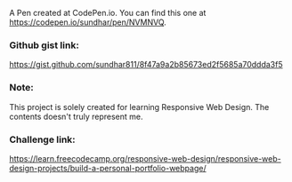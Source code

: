 A Pen created at CodePen.io. You can find this one at https://codepen.io/sundhar/pen/NVMNVQ.

 ### Github gist link:
 https://gist.github.com/sundhar811/8f47a9a2b85673ed2f5685a70ddda3f5

### Note:
This project is solely created for learning Responsive Web Design. The contents doesn't truly represent me.

### Challenge link:
https://learn.freecodecamp.org/responsive-web-design/responsive-web-design-projects/build-a-personal-portfolio-webpage/
